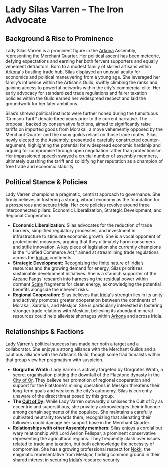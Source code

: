 # Lady Silas Varren – The Iron Advocate

## Background & Rise to Prominence

Lady Silas Varren is a prominent figure in the [Arkona](/geography/settlement/city/arkona.md) Assembly, representing the Merchant Quarter. Her political ascent has been meteoric, defying expectations and earning her both fervent supporters and equally vehement detractors. Born to a modest family of skilled artisans within [Arkona](/raw/20250501/city/arkona.md)'s bustling trade hub, Silas displayed an unusual acuity for economics and political maneuvering from a young age.  She leveraged her family’s influence within the Artisan’s Guild, swiftly climbing the ranks and gaining access to powerful networks within the city's commercial elite. Her early advocacy for standardized trade regulations and fairer taxation policies within the Guild earned her widespread respect and laid the groundwork for her later ambitions.

Silas’s shrewd political instincts were further honed during the tumultuous ‘Crimson Tariff’ debate three years prior to the current narrative. The proposal, backed by conservative factions, aimed to significantly raise tariffs on imported goods from Morakai, a move vehemently opposed by the Merchant Quarter and the many guilds reliant on those trade routes. Silas, newly elected to the Assembly, presented a carefully constructed counter-argument, highlighting the potential for widespread economic hardship and arguing for compromise through open negotiation rather than protectionism. Her impassioned speech swayed a crucial number of assembly members, ultimately quashing the tariff and solidifying her reputation as a champion of free trade and economic stability.

## Political Stance & Policies

Lady Varren champions a pragmatic, centrist approach to governance. She firmly believes in fostering a strong, vibrant economy as the foundation for a prosperous and secure [Iridia](/geography/world/iridia.md).  Her core policies revolve around three interconnected pillars: Economic Liberalization, Strategic Development, and Regional Cooperation.  

*   **Economic Liberalization:** Silas advocates for the reduction of trade barriers, simplified regulatory processes, and investment in infrastructure to stimulate economic growth. She is a vocal opponent of protectionist measures, arguing that they ultimately harm consumers and stifle innovation. A key piece of legislation she currently champions is the “Unified Commerce Act,” aimed at streamlining trade regulations across the [Iridian](/being/species/iridian.md) continents.
*   **Strategic Development:** Recognizing the finite nature of [Iridia](/geography/world/iridia.md)’s resources and the growing demand for energy, Silas prioritizes sustainable development initiatives. She is a staunch supporter of the [Arcane Fangs](/structure/society/factions/arcane-fangs.md)’ research into harnessing the residual power within dormant [Scale](/geography/landmark/scale.md) fragments for clean energy, acknowledging the potential benefits alongside the inherent risks.
*   **Regional Cooperation:**  Silas believes that [Iridia](/geography/world/iridia.md)'s strength lies in its unity and actively promotes greater cooperation between the continents of Morakai, Xaratius, and Meskjor.  She is particularly interested in fostering stronger trade relations with Meskjor, believing its abundant mineral resources could help alleviate shortages within [Arkona](/geography/settlement/city/arkona.md) and across Iridia.

## Relationships & Factions

Lady Varren’s political success has made her both a target and a collaborator. She enjoys a strong alliance with the Merchant Guilds and a cautious alliance with the Artisan’s Guild, though some traditionalists within that group view her pragmatism with suspicion.

*   **Gorgraths Wrath:** Lady Varren is actively targeted by Gorgraths Wrath, a secret organisation plotting the downfall of the Flatstone dynasty in the [City of Or](/geography/settlement/city/city-of-or.md). They believe her promotion of regional cooperation and support for the Flatstone's mining operations in Meskjor threatens their long-term goals and weakens the city’s autonomy. Silas is currently unaware of the direct threat posed by this group.
*   **The [Cult of Dy](/structure/society/factions/cult-of-dy.md):** While Lady Varren outwardly dismisses the Cult of Dy as eccentric and superstitious, she privately acknowledges their influence among certain segments of the populace. She maintains a carefully cultivated neutrality towards them, recognizing that alienating their followers could damage her support base in the Merchant Quarter.
*   **Relationships with other Assembly members:** Silas enjoys a cordial but wary relationship with Lord Aerion Fellspar, a prominent conservative representing the agricultural regions. They frequently clash over issues related to trade and taxation, but both acknowledge the necessity of compromise. She has a growing professional respect for [Nokk](/being/character/nokk.md), the enigmatic representative from Meskjor, finding common ground in their shared interest in securing [Iridia](/geography/world/iridia.md)’s resource security.
